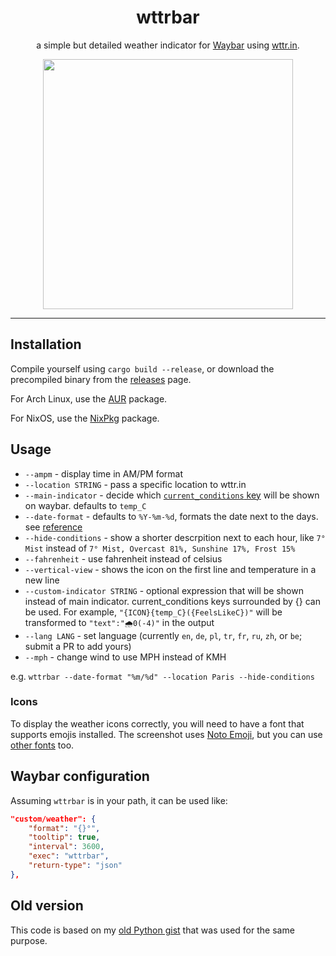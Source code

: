 <h1 align="center">
wttrbar
</h1>

<p align="center">
a simple but detailed weather indicator for <a href="https://github.com/Alexays/Waybar/">Waybar</a> using <a href="https://wttr.in/">wttr.in</a>.
</p>
<p align="center">
<img src="https://user-images.githubusercontent.com/55081/232401699-b8345fe0-ffce-4353-b51b-615389153448.png" height="400">
</p>
<hr />

## Installation

Compile yourself using `cargo build --release`, or download the precompiled binary from the [releases](https://github.com/bjesus/wttrbar/releases) page.

For Arch Linux, use the [AUR](https://aur.archlinux.org/packages/wttrbar) package.

For NixOS, use the [NixPkg](https://github.com/NixOS/nixpkgs/blob/master/pkgs/applications/misc/wttrbar/default.nix) package.

## Usage

- `--ampm` - display time in AM/PM format
- `--location STRING` - pass a specific location to wttr.in
- `--main-indicator` - decide which [`current_conditions` key](https://wttr.in/?format=j1) will be shown on waybar. defaults to `temp_C`
- `--date-format` - defaults to `%Y-%m-%d`, formats the date next to the days. see [reference](https://docs.rs/chrono/latest/chrono/format/strftime/index.html)
- `--hide-conditions` - show a shorter descrpition next to each hour, like `7° Mist` instead of `7° Mist, Overcast 81%, Sunshine 17%, Frost 15%`
- `--fahrenheit` - use fahrenheit instead of celsius
- `--vertical-view` - shows the icon on the first line and temperature in a new line
- `--custom-indicator STRING` - optional expression that will be shown instead of main indicator. current_conditions keys surrounded by {} can be used. For example, `"{ICON}{temp_C}({FeelsLikeC})"` will be transformed to `"text":"🌧️0(-4)"` in the output
- `--lang LANG` - set language (currently `en`, `de`, `pl`, `tr`, `fr`, `ru`, `zh`, or `be`; submit a PR to add yours)
- `--mph` - change wind to use MPH instead of KMH

e.g. `wttrbar --date-format "%m/%d" --location Paris --hide-conditions`

### Icons

To display the weather icons correctly, you will need to have a font that supports emojis installed. The screenshot uses [Noto Emoji](https://github.com/googlefonts/noto-emoji), but you can use [other fonts](https://wiki.archlinux.org/title/fonts#Emoji_and_symbols) too.

## Waybar configuration

Assuming `wttrbar` is in your path, it can be used like:

```json
"custom/weather": {
    "format": "{}°",
    "tooltip": true,
    "interval": 3600,
    "exec": "wttrbar",
    "return-type": "json"
},
```

## Old version

This code is based on my [old Python gist](https://gist.github.com/bjesus/f8db49e1434433f78e5200dc403d58a3) that was used for the same purpose.
